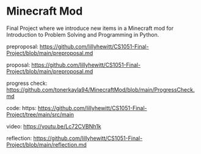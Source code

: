 # Minecraft Mod

Final Project where we introduce new items in a Minecraft mod for Introduction to Problem Solving and Programming in Python. 

preproposal: https://github.com/lillyhewitt/CS1051-Final-Project/blob/main/preproposal.md 

proposal: https://github.com/lillyhewitt/CS1051-Final-Project/blob/main/preproposal.md

progress check: https://github.com/tonerkayla94/MinecraftMod/blob/main/ProgressCheck.md 

code: https: https://github.com/lillyhewitt/CS1051-Final-Project/tree/main/src/main

video: https://youtu.be/Lc72CVBNh1k

reflection: https://github.com/lillyhewitt/CS1051-Final-Project/blob/main/reflection.md 
